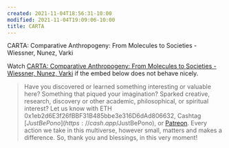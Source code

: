 ```yaml
---
created: 2021-11-04T18:56:31-10:00
modified: 2021-11-04T19:09:06-10:00
title: CARTA
---
```


CARTA: Comparative Anthropogeny: From Molecules to Societies - Wiessner, Nunez, Varki

Watch [CARTA: Comparative Anthropogeny: From Molecules to Societies - Wiessner, Nunez, Varki](https://youtu.be/oeNh9ZfJGuM) if the embed below does not behave nicely. 

<div class="embed-container"><iframeloading="lazy" width="560" height="315" src="https://www.youtube.com/embed/oeNh9ZfJGuM" title="YouTube video player" frameborder="0" allow="accelerometer; autoplay; clipboard-write; encrypted-media; gyroscope; picture-in-picture" allowfullscreen></iframe></div>

> Have you discovered or learned something interesting or valuable here? Something that piqued your imagination? Sparked creative, research, discovery or other academic, philosophical, or spiritual interest? Let us know with ETH 0x1eb2d6E3f26fBBF31B485bbe3e316D6dAd806632, Cashtag [$JustBePono](https://cash.app/$JustBePono), or [Patreon](https://patreon.com/metavalent). Every action we take in this multiverse, however small, matters and makes a difference. So, thank you and blessings, in this very moment!

